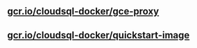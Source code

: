 
[gcr.io/cloudsql-docker/gce-proxy](https://hub.docker.com/r/anjia0532/cloudsql-docker.gce-proxy/tags/)
-----



[gcr.io/cloudsql-docker/quickstart-image](https://hub.docker.com/r/anjia0532/cloudsql-docker.quickstart-image/tags/)
-----


